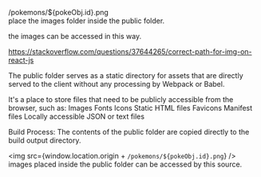 /pokemons/${pokeObj.id}.png  
place the images folder inside the public folder.

the images can be accessed in this way.

https://stackoverflow.com/questions/37644265/correct-path-for-img-on-react-js

The public folder serves as a static directory for assets that are 
directly served to the client without any processing by Webpack or Babel.

It's a place to store files that need to be publicly accessible from the browser, such as:
Images
Fonts
Icons
Static HTML files
Favicons
Manifest files
Locally accessible JSON or text files

Build Process: The contents of the public folder are copied directly to the build output directory.

<img src={window.location.origin + `/pokemons/${pokeObj.id}.png`} />
images placed inside the public folder can be accessed by this source.
